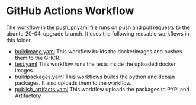 # GitHub Actions Workflow

The workflow in the [push_pr.yaml](push_pr.yaml) file runs on push and pull requests to the ubuntu-20-04-upgrade branch.
It uses the following reusable workflows in this folder.

+ [buildimage.yaml](buildimage.yaml)
   This workflow builds the dockerimages and pushes them to the GHCR.
+ [test.yaml](test.yaml)
   This workflow runs the tests inside the uploaded docker images.
+ [buildpackages.yaml](buildpackages.yaml)
   This workflows builds the python and debian packages. It also uploads them to the workflow.
+ [publish_artifacts.yaml](publish_artifacts.yaml)
   This workflow uploads the packages to PYPI and Artifactory.